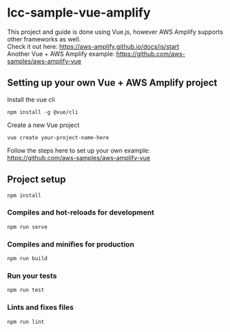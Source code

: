 # lcc-sample-vue-amplify
This project and guide is done using Vue.js, however AWS Amplify supports other frameworks as well.  
Check it out here: https://aws-amplify.github.io/docs/js/start  
Another Vue + AWS Amplify example: https://github.com/aws-samples/aws-amplify-vue   

## Setting up your own Vue + AWS Amplify project 
Install the vue cli   
```
npm install -g @vue/cli
```
Create a new Vue project  
```
vue create your-project-name-here
```

Follow the steps here to set up your own example:  
https://github.com/aws-samples/aws-amplify-vue


## Project setup
```
npm install
```

### Compiles and hot-reloads for development
```
npm run serve
```

### Compiles and minifies for production
```
npm run build
```

### Run your tests
```
npm run test
```

### Lints and fixes files
```
npm run lint
```
